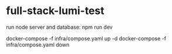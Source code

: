 # full-stack-lumi-test

run node server and database: npm run dev

docker-compose -f infra/compose.yaml up -d
docker-compose -f infra/compose.yaml down